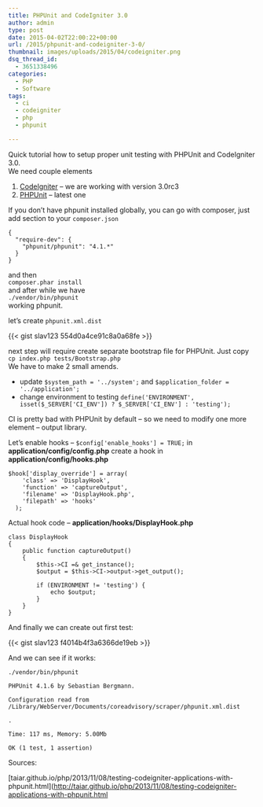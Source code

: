 ```yaml
---
title: PHPUnit and CodeIgniter 3.0
author: admin
type: post
date: 2015-04-02T22:00:22+00:00
url: /2015/phpunit-and-codeigniter-3-0/
thumbnail: images/uploads/2015/04/codeigniter.png
dsq_thread_id:
  - 3651338496
categories:
  - PHP
  - Software
tags:
  - ci
  - codeigniter
  - php
  - phpunit

---
```

Quick tutorial how to setup proper unit testing with PHPUnit and CodeIgniter 3.0.  
We need couple elements

1. [CodeIgniter](http://www.codeigniter.com) – we are working with version 3.0rc3 
2. [PHPUnit](https://phpunit.de) – latest one

If you don&#8217;t have phpunit installed globally, you can go with composer, just add section to your `composer.json`

```
{
  "require-dev": {
    "phpunit/phpunit": "4.1.*"
  }
}
```


and then  
`composer.phar install`  
and after while we have  
`./vendor/bin/phpunit`  
working phpunit.

let&#8217;s create `phpunit.xml.dist`

{{< gist slav123 554d0a4ce91c8a0a68fe >}}

next step will require create separate bootstrap file for PHPUnit. Just copy `cp index.php tests/Bootstrap.php`  
We have to make 2 small amends.

  * update `$system_path = '../system';` and `$application_folder = '../application';`
  * change environment to testing `define('ENVIRONMENT', isset($_SERVER['CI_ENV']) ? $_SERVER['CI_ENV'] : 'testing');`

CI is pretty bad with PHPUnit by default &#8211; so we need to modify one more element &#8211; output library.

Let&#8217;s enable hooks &#8211;  `$config['enable_hooks'] = TRUE;` in **application/config/config.php** create a hook in **application/config/hooks.php**

```
$hook['display_override'] = array(
    'class' => 'DisplayHook',
    'function' => 'captureOutput',
    'filename' => 'DisplayHook.php',
    'filepath' => 'hooks'
  );
```

Actual hook code &#8211; **application/hooks/DisplayHook.php**

```
class DisplayHook
{
	public function captureOutput()
	{
		$this->CI =& get_instance();
		$output = $this->CI->output->get_output();

		if (ENVIRONMENT != 'testing') {
			echo $output;
		}
	}
}
```


And finally we can create out first test:

{{< gist slav123 f4014b4f3a6366de19eb >}}


And we can see if it works:

```
./vendor/bin/phpunit

PHPUnit 4.1.6 by Sebastian Bergmann.

Configuration read from /Library/WebServer/Documents/coreadvisory/scraper/phpunit.xml.dist

.

Time: 117 ms, Memory: 5.00Mb

OK (1 test, 1 assertion)
```


Sources:

[taiar.github.io/php/2013/11/08/testing-codeigniter-applications-with-phpunit.html](http://taiar.github.io/php/2013/11/08/testing-codeigniter-applications-with-phpunit.html
